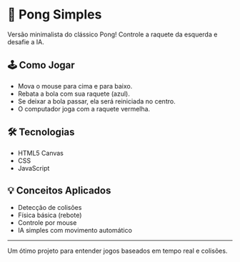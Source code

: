 # 🏓 Pong Simples

Versão minimalista do clássico Pong! Controle a raquete da esquerda e desafie a IA.

## 🕹️ Como Jogar

- Mova o mouse para cima e para baixo.
- Rebata a bola com sua raquete (azul).
- Se deixar a bola passar, ela será reiniciada no centro.
- O computador joga com a raquete vermelha.

## 🛠️ Tecnologias

- HTML5 Canvas
- CSS
- JavaScript

## 💡 Conceitos Aplicados

- Detecção de colisões
- Física básica (rebote)
- Controle por mouse
- IA simples com movimento automático

---
Um ótimo projeto para entender jogos baseados em tempo real e colisões.
